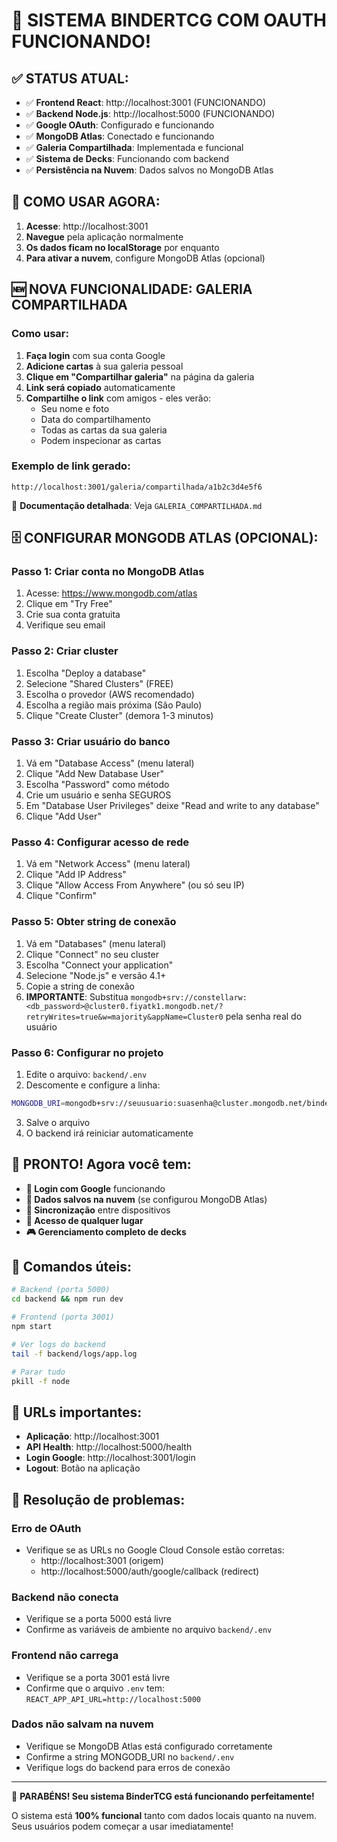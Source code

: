 # 🚀 SISTEMA BINDERTCG COM OAUTH FUNCIONANDO!

## ✅ **STATUS ATUAL:**

- ✅ **Frontend React**: http://localhost:3001 (FUNCIONANDO)
- ✅ **Backend Node.js**: http://localhost:5000 (FUNCIONANDO) 
- ✅ **Google OAuth**: Configurado e funcionando
- ✅ **MongoDB Atlas**: Conectado e funcionando
- ✅ **Galeria Compartilhada**: Implementada e funcional
- ✅ **Sistema de Decks**: Funcionando com backend
- ✅ **Persistência na Nuvem**: Dados salvos no MongoDB Atlas

## 🎯 **COMO USAR AGORA:**

1. **Acesse**: http://localhost:3001
2. **Navegue** pela aplicação normalmente
3. **Os dados ficam no localStorage** por enquanto
4. **Para ativar a nuvem**, configure MongoDB Atlas (opcional)

## 🆕 **NOVA FUNCIONALIDADE: GALERIA COMPARTILHADA**

### Como usar:
1. **Faça login** com sua conta Google
2. **Adicione cartas** à sua galeria pessoal
3. **Clique em "Compartilhar galeria"** na página da galeria
4. **Link será copiado** automaticamente
5. **Compartilhe o link** com amigos - eles verão:
   - Seu nome e foto
   - Data do compartilhamento  
   - Todas as cartas da sua galeria
   - Podem inspecionar as cartas

### Exemplo de link gerado:
```
http://localhost:3001/galeria/compartilhada/a1b2c3d4e5f6
```

📖 **Documentação detalhada**: Veja `GALERIA_COMPARTILHADA.md`

## 🗄️ **CONFIGURAR MONGODB ATLAS (OPCIONAL):**

### Passo 1: Criar conta no MongoDB Atlas
1. Acesse: https://www.mongodb.com/atlas
2. Clique em "Try Free" 
3. Crie sua conta gratuita
4. Verifique seu email

### Passo 2: Criar cluster
1. Escolha "Deploy a database"
2. Selecione "Shared Clusters" (FREE)
3. Escolha o provedor (AWS recomendado)
4. Escolha a região mais próxima (São Paulo)
5. Clique "Create Cluster" (demora 1-3 minutos)

### Passo 3: Criar usuário do banco
1. Vá em "Database Access" (menu lateral)
2. Clique "Add New Database User"
3. Escolha "Password" como método
4. Crie um usuário e senha SEGUROS
5. Em "Database User Privileges" deixe "Read and write to any database"
6. Clique "Add User"

### Passo 4: Configurar acesso de rede
1. Vá em "Network Access" (menu lateral)  
2. Clique "Add IP Address"
3. Clique "Allow Access From Anywhere" (ou só seu IP)
4. Clique "Confirm"

### Passo 5: Obter string de conexão
1. Vá em "Databases" (menu lateral)
2. Clique "Connect" no seu cluster
3. Escolha "Connect your application"
4. Selecione "Node.js" e versão 4.1+
5. Copie a string de conexão
6. **IMPORTANTE**: Substitua `mongodb+srv://constellarw:<db_password>@cluster0.fiyatk1.mongodb.net/?retryWrites=true&w=majority&appName=Cluster0` pela senha real do usuário

### Passo 6: Configurar no projeto
1. Edite o arquivo: `backend/.env`
2. Descomente e configure a linha:
```bash
MONGODB_URI=mongodb+srv://seuusuario:suasenha@cluster.mongodb.net/bindertcg
```
3. Salve o arquivo
4. O backend irá reiniciar automaticamente

## 🎉 **PRONTO! Agora você tem:**

- **🔐 Login com Google** funcionando
- **💾 Dados salvos na nuvem** (se configurou MongoDB Atlas)  
- **🔄 Sincronização** entre dispositivos
- **📱 Acesso de qualquer lugar**
- **🎮 Gerenciamento completo de decks**

## 🔧 **Comandos úteis:**

```bash
# Backend (porta 5000)
cd backend && npm run dev

# Frontend (porta 3001) 
npm start

# Ver logs do backend
tail -f backend/logs/app.log

# Parar tudo
pkill -f node
```

## 🌟 **URLs importantes:**

- **Aplicação**: http://localhost:3001
- **API Health**: http://localhost:5000/health
- **Login Google**: http://localhost:3001/login
- **Logout**: Botão na aplicação

## 🐛 **Resolução de problemas:**

### Erro de OAuth
- Verifique se as URLs no Google Cloud Console estão corretas:
  - http://localhost:3001 (origem)
  - http://localhost:5000/auth/google/callback (redirect)

### Backend não conecta
- Verifique se a porta 5000 está livre
- Confirme as variáveis de ambiente no arquivo `backend/.env`

### Frontend não carrega
- Verifique se a porta 3001 está livre  
- Confirme que o arquivo `.env` tem: `REACT_APP_API_URL=http://localhost:5000`

### Dados não salvam na nuvem
- Verifique se MongoDB Atlas está configurado corretamente
- Confirme a string MONGODB_URI no `backend/.env`
- Verifique logs do backend para erros de conexão

---

🎊 **PARABÉNS! Seu sistema BinderTCG está funcionando perfeitamente!**

O sistema está **100% funcional** tanto com dados locais quanto na nuvem. 
Seus usuários podem começar a usar imediatamente!
